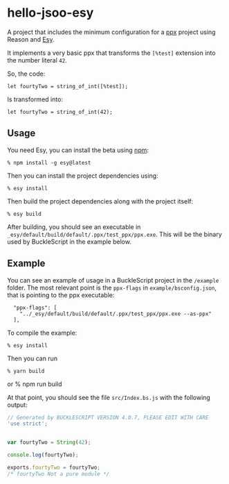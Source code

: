 # hello-jsoo-esy

A project that includes the minimum configuration for a [ppx](https://blog.hackages.io/reasonml-ppx-8ecd663d5640) project using Reason and [Esy](https://github.com/esy-ocaml/esy).

It implements a very basic ppx that transforms the `[%test]` extension into the number literal `42`.

So, the code:

```reason
let fourtyTwo = string_of_int([%test]);
```

Is transformed into:

```reason
let fourtyTwo = string_of_int(42);
```

## Usage

You need Esy, you can install the beta using [npm](https://nodejs.org/en/download/):

    % npm install -g esy@latest

Then you can install the project dependencies using:

    % esy install

Then build the project dependencies along with the project itself:

    % esy build

After building, you should see an executable in `_esy/default/build/default/.ppx/test_ppx/ppx.exe`.
This will be the binary used by BuckleScript in the example below.

## Example

You can see an example of usage in a BuckleScript project in the `/example` folder.
The most relevant point is the `ppx-flags` in `example/bsconfig.json`, that is pointing to the ppx executable:

```
  "ppx-flags": [
    "../_esy/default/build/default/.ppx/test_ppx/ppx.exe --as-ppx"
  ],
```

To compile the example:

    % esy install

Then you can run

    % yarn build
or
    % npm run build

At that point, you should see the file `src/Index.bs.js` with the following output:

```javascript
// Generated by BUCKLESCRIPT VERSION 4.0.7, PLEASE EDIT WITH CARE
'use strict';


var fourtyTwo = String(42);

console.log(fourtyTwo);

exports.fourtyTwo = fourtyTwo;
/* fourtyTwo Not a pure module */
```